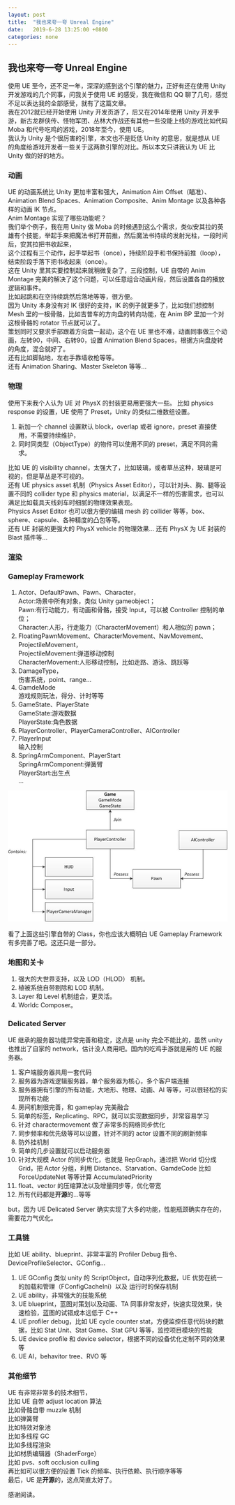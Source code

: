 ```yaml
---
layout: post
title:  "我也来夸一夸 Unreal Engine"
date:   2019-6-28 13:25:00 +0800
categories: none
---
```

## 我也来夸一夸 Unreal Engine

使用 UE 至今，还不足一年，深深的感到这个引擎的魅力，正好有还在使用 Unity 开发游戏的几个同事，问我关于使用 UE 的感受，我在微信和 QQ 聊了几句，感觉不足以表达我的全部感受，就有了这篇文章。<br>
我在2012就已经开始使用 Unity 开发页游了，后又在2014年使用 Unity 开发手游，新古龙群侠传、怪物军团、丛林大作战还有其他一些没能上线的游戏比如代码 Moba 和代号吃鸡的游戏，2018年至今，使用 UE。<br>
我认为 Unity 是个很厉害的引擎，本文也不是贬低 Unity 的意思，就是想从 UE 的角度给游戏开发者一些关于这两款引擎的对比。所以本文只讲我认为 UE 比 Unity 做的好的地方。<br>

### 动画
UE 的动画系统比 Unity 更加丰富和强大，Animation Aim Offset（瞄准）、Animation Blend Spaces、Animation Composite、Anim Montage 以及各种各样的动画 IK 节点。<br>
Anim Montage 实现了哪些功能呢？<br>
我们举个例子，我在用 Unity 做 Moba 的时候遇到这么个需求，类似安其拉的英雄有个技能，举起手来把魔法书打开前推，然后魔法书持续的发射光柱，一段时间后，安其拉把书收起来，<br>
这个过程有三个动作，起手举起书（once），持续阶段手和书保持前推（loop），结束阶段手落下把书收起来（once）。<br>
这在 Unity 里其实要控制起来就稍微复杂了，三段控制，UE 自带的 Anim Montage 完美的解决了这个问题，可以任意组合动画片段，然后设置各自的播放逻辑和事件。<br>
比如起跳和在空持续跳然后落地等等，很方便。<br>
因为 Unity 本身没有对 IK 很好的支持，IK 的例子就更多了，比如我们想控制 Mesh 里的一根骨骼，比如吉普车的方向盘的转向功能，在 Anim BP 里加一个对这根骨骼的 rotator 节点就可以了。<br>
策划同时又要求手部跟着方向盘一起动，这个在 UE 里也不难，动画同事做三个动画，左转90，中间、右转90，设置 Animation Blend Spaces，根据方向盘旋转的角度，混合就好了。<br>
还有比如脚贴地，左右手靠墙收枪等等。<br>
还有 Animation Sharing、Master Skeleton 等等...<br>

### 物理
使用下来我个人认为 UE 对 PhysX 的封装更易用更强大一些。
比如 physics response 的设置，UE 使用了 Preset，Unity 的类似二维数组设置。
1. 新加一个 channel 设置默认 block，overlap 或者 ignore，preset 直接使用，不需要持续维护，<br>
2. 同时同类型（ObjectType）的物件可以使用不同的 preset，满足不同的需求。<br>

比如 UE 的 visibility channel，太强大了，比如玻璃，或者草丛这种，玻璃是可视的，但是草丛是不可视的。<br>
还有 UE physics asset 机制（Physics Asset Editor），可以针对头、胸、腿等设置不同的 collider type 和 physics material，以满足不一样的伤害需求，也可以满足比如载具天线刹车时细腻的物理效果表现。<br>
Physics Asset Editor 也可以很方便的编辑 mesh 的 collider 等等，box、sphere、capsule、各种精度的凸包等等。<br>
还有 UE 封装的更强大的 PhysX vehicle 的物理效果...
还有 PhysX 为 UE 封装的 Blast 插件等...

### 渲染
### Gameplay Framework
1. Actor、DefaultPawn、Pawn、Character，<br>
Actor:场景中所有对象，类似 Unity gameobject；<br>
Pawn:有行动能力，有动画和骨骼，接受 Input，可以被 Controller 控制的单位；<br>
Character:人形，行走能力（CharacterMovement）和人相似的 pawn；<br>
2. FloatingPawnMovement、CharacterMovement、NavMovement、ProjectileMovement，<br>
ProjectileMovement:弹道移动控制<br>
CharacterMovement:人形移动控制，比如走路、游泳、跳跃等<br>
3. DamageType，<br>
伤害系统，point、range...<br>
4. GamdeMode<br>
游戏规则玩法，得分、计时等等
5. GameState、PlayerState<br>
GameState:游戏数据<br>
PlayerState:角色数据<br>
6. PlayerController、PlayerCameraController、AIController<br>
7. PlayerInput<br>
输入控制
8. SpringArmComponent、PlayerStart<br>
SpringArmComponent:弹簧臂<br>
PlayerStart:出生点<br>
...

![ue-game-gramework.h](/images/ue-game-gramework.png)<br>

看了上面这些引擎自带的 Class，你也应该大概明白 UE Gameplay Framework 有多完善了吧。这还只是一部分。<br>
### 地图和关卡
1. 强大的大世界支持，以及 LOD（HLOD） 机制。
2. 植被系统自带剔除和 LOD 机制。
3. Layer 和 Level 机制组合，更灵活。
4. Worldc Composer。

### Delicated Server
UE 继承的服务器功能异常完善和稳定，这点是 unity 完全不能比的，虽然 unity 也推出了自家的 network，估计没人商用吧。国内的吃鸡手游就是用的 UE 的服务器。<br>

1. 客户端服务器共用一套代码
2. 服务器为游戏逻辑服务器，单个服务器为核心，多个客户端连接
3. 服务器拥有引擎的所有功能，大地形、物理、动画、AI 等等，可以很轻松的实现所有功能
4. 房间机制很完善，和 gameplay 完美融合
5. 简单的标签，Replicating、RPC，就可以实现数据同步，非常容易学习
6. 针对 charactermovement 做了非常多的网络同步优化
7. 同步频率和优先级等可以设置，针对不同的 actor 设置不同的刷新频率
8. 防外挂机制
9. 简单的几步设置就可以启动服务器
10. 针对大规模 Actor 的同步优化，也就是 RepGraph，通过把 World 切分成 Grid，把 Actor 分组，利用 Distance、Starvation、GamdeCode 比如 ForceUpdateNet 等等计算 AccumulatedPriority
11. float、vector 的压缩算法以及增量同步等，优化带宽 
12. 所有代码都是**开源**的...等等

but，因为 UE Delicated Server 确实实现了大多的功能，性能瓶颈确实存在的，需要花力气优化。<br>

### 工具链
比如 UE ability、blueprint、非常丰富的 Profiler Debug 指令、DeviceProfileSelector、GConfig...<br>
1. UE GConfig 类似 unity 的 ScriptObject，自动序列化数据，UE 优势在统一的加载和管理（FConfigCacheIni）以及 运行时的保存机制
2. UE ability，非常强大的技能系统
3. UE blueprint，蓝图对策划以及动画、TA 同事非常友好，快速实现效果，快速检验，蓝图的试错成本远低于 C++
4. UE profiler debug，比如 UE cycle counter stat，方便监控任意代码块的数据，比如 Stat Unit、Stat Game、Stat GPU 等等，监控项目模块的性能
5. UE device profile 和 device selector，根据不同的设备优化定制不同的效果等
6. UE AI，behavitor tree、RVO 等

### 其他细节
UE 有非常非常多的技术细节，<br>
比如 UE 自带 adjust location 算法<br>
比如骨骼自带 muzzle 机制<br>
比如弹簧臂<br>
比如特效对象池<br>
比如多线程 GC<br>
比如多线程渲染<br>
比如材质编辑器（ShaderForge）<br>
比如 pvs、soft occlusion culling<br>
再比如可以很方便的设置 Tick 的频率、执行依赖、执行顺序等等<br>
最后，UE 是**开源**的，这点简直太好了。

感谢阅读。<br>


